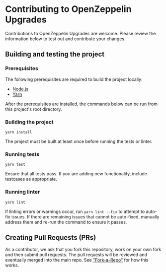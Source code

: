 Contributing to OpenZeppelin Upgrades
=======

Contributions to OpenZeppelin Upgrades are welcome. Please review the information below to test out and contribute your changes.

## Building and testing the project

### Prerequisites
The following prerequisites are required to build the project locally:
- [Node.js](https://nodejs.org/)
- [Yarn](https://yarnpkg.com/getting-started/install)

After the prerequisites are installed, the commands below can be run from this project's root directory.

### Building the project
```yarn install```

The project must be built at least once before running the tests or linter.

### Running tests
```yarn test```

Ensure that all tests pass.  If you are adding new functionality, include testcases as appropriate.

### Running linter
```yarn lint```

If linting errors or warnings occur, run `yarn lint --fix` to attempt to auto-fix issues.  If there are remaining issues that cannot be auto-fixed, manually address them and re-run the command to ensure it passes.

## Creating Pull Requests (PRs)

As a contributor, we ask that you fork this repository, work on your own fork and then submit pull requests. The pull requests will be reviewed and eventually merged into the main repo. See ["Fork-a-Repo"](https://help.github.com/articles/fork-a-repo/) for how this works.

